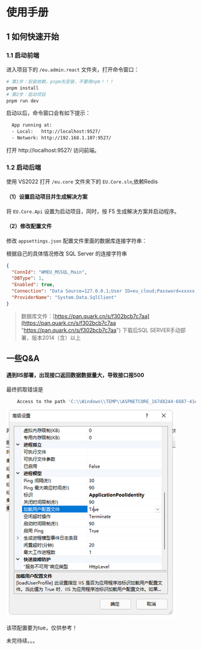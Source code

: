 # 使用手册



## 1 如何快速开始

### 1.1 启动前端

进入项目下的 `/eu.admin.react` 文件夹，打开命令窗口：

```bash
# 第1步：安装依赖，pnpm先安装，不要用npm！！！
pnpm install
# 第2步：启动项目
pnpm run dev
```

启动以后，命令窗口会有如下提示：

```bash
  App running at:
  - Local:   http://localhost:9527/ 
  - Network: http://192.168.1.107:9527/
```

打开 http://localhost:9527/ 访问前端。

### 1.2 启动后端

使用 VS2022 打开 `/eu.core` 文件夹下的 `EU.Core.sln`,依赖Redis

#### （1）设置启动项目并生成解决方案

将 `EU.Core.Api` 设置为启动项目，同时，按 F5 生成解决方案并启动程序。

#### （2）修改配置文件

修改 `appsettings.json` 配置文件里面的数据库连接字符串：

根据自己的具体情况修改 SQL Server 的连接字符串

```json
{
  "ConnId": "WMEU_MSSQL_Main",
  "DBType": 1,
  "Enabled": true,
  "Connection": "Data Source=127.0.0.1;User ID=eu_cloud;Password=xxxxx;Database=EU_Cloud;Encrypt=True;TrustServerCertificate=True;",
  "ProviderName": "System.Data.SqlClient"
} 
```

> 数据库文件：[https://pan.quark.cn/s/f302bcb7c7aa](https://pan.quark.cn/s/f302bcb7c7aa "https://pan.quark.cn/s/f302bcb7c7aa")
下载后SQL SERVER手动部署，版本2014（含）以上

## 一些Q&A

#### 遇到IIS部署，出现接口返回数据数据量大，导致接口报500

最终抓取错误是
```bash
    Access to the path 'C:\\Windows\\TEMP\\ASPNETCORE_167d8244-6687-41e2-9d07-8bdef5575e20.tmp' is denied
```

![image-7cf3c1d528d40ea7d4bccf1b98b057c](./images/7cf3c1d528d40ea7d4bccf1b98b057c.png)

该项配置要为tue，仅供参考！

未完待续。。。